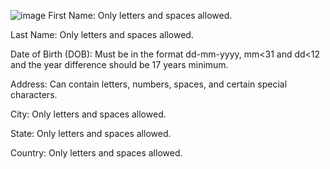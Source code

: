 ![image](https://github.com/user-attachments/assets/1fc1d7a8-7052-4041-a636-14e64e3c7fb0)
First Name: Only letters and spaces allowed.

Last Name: Only letters and spaces allowed.

Date of Birth (DOB): Must be in the format dd-mm-yyyy, mm<31 and dd<12 and the year difference should be 17 years minimum.

Address: Can contain letters, numbers, spaces, and certain special characters.

City: Only letters and spaces allowed.

State: Only letters and spaces allowed.

Country: Only letters and spaces allowed.





